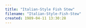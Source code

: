```yaml
---
title: "Italian-Style Fish Stew"
filename: "Italian-Style-Fish-Stew"
created: 1989-04-11 13:30:28
---
```

